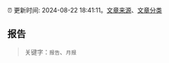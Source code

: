 :alarm_clock: 更新时间: 2024-08-22 18:41:11。[文章来源](/README.md)、[文章分类](/TAGS.md)

## 报告


> 关键字：`报告`、`月报`



